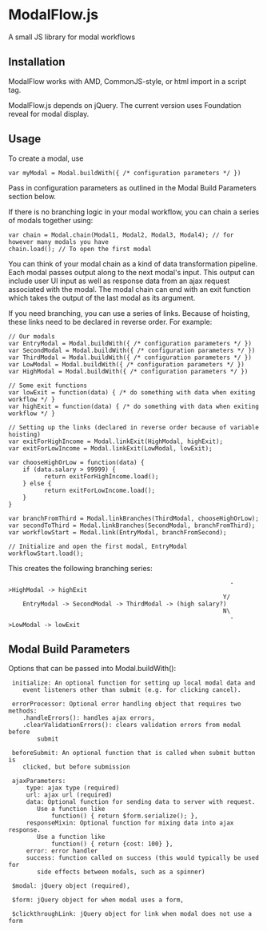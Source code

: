 # ModalFlow.js
A small JS library for modal workflows

## Installation

ModalFlow works with AMD, CommonJS-style, or html import in a script tag. 

ModalFlow.js depends on jQuery. The current version uses Foundation reveal for modal display.

## Usage

To create a modal, use 

```
var myModal = Modal.buildWith({ /* configuration parameters */ })
```

Pass in configuration parameters as outlined in the Modal Build Parameters section below.

If there is no branching logic in your modal workflow, you can chain a series of modals together using:

```
var chain = Modal.chain(Modal1, Modal2, Modal3, Modal4); // for however many modals you have
chain.load(); // To open the first modal
```

You can think of your modal chain as a kind of data transformation pipeline. Each modal passes output along to the next
modal's input. This output can include user UI input as well as response data from an ajax request associated with the 
modal. The modal chain can end with an exit function which takes the output of the last modal as its argument.

If you need branching, you can use a series of links. Because of hoisting, these links need to be declared in reverse order.
For example:

```
// Our modals 
var EntryModal = Modal.buildWith({ /* configuration parameters */ })
var SecondModal = Modal.buildWith({ /* configuration parameters */ })
var ThirdModal = Modal.buildWith({ /* configuration parameters */ })
var LowModal = Modal.buildWith({ /* configuration parameters */ })
var HighModal = Modal.buildWith({ /* configuration parameters */ })

// Some exit functions
var lowExit = function(data) { /* do something with data when exiting workflow */ }
var highExit = function(data) { /* do something with data when exiting workflow */ }

// Setting up the links (declared in reverse order because of variable hoisting)
var exitForHighIncome = Modal.linkExit(HighModal, highExit);
var exitForLowIncome = Modal.linkExit(LowModal, lowExit);

var chooseHighOrLow = function(data) {
    if (data.salary > 99999) {
          return exitForHighIncome.load();
    } else {
          return exitForLowIncome.load();
    }
}

var branchFromThird = Modal.linkBranches(ThirdModal, chooseHighOrLow);
var secondToThird = Modal.linkBranches(SecondModal, branchFromThird);
var workflowStart = Modal.link(EntryModal, branchFromSecond);

// Initialize and open the first modal, EntryModal
workflowStart.load(); 
```

This creates the following branching series:  
```
                                                              ->HighModal -> highExit  
                                                            Y/  
    EntryModal -> SecondModal -> ThirdModal -> (high salary?)  
                                                            N\  
                                                              ->LowModal -> lowExit  
```

## Modal Build Parameters

Options that can be passed into Modal.buildWith():

     initialize: An optional function for setting up local modal data and
        event listeners other than submit (e.g. for clicking cancel).

     errorProcessor: Optional error handling object that requires two methods:
        .handleErrors(): handles ajax errors,
        .clearValidationErrors(): clears validation errors from modal before
            submit

     beforeSubmit: An optional function that is called when submit button is
        clicked, but before submission

     ajaxParameters:
         type: ajax type (required)
         url: ajax url (required)
         data: Optional function for sending data to server with request.
            Use a function like
                function() { return $form.serialize(); },
         responseMixin: Optional function for mixing data into ajax response.
            Use a function like
                function() { return {cost: 100} },
         error: error handler
         success: function called on success (this would typically be used for
            side effects between modals, such as a spinner)

     $modal: jQuery object (required),

     $form: jQuery object for when modal uses a form,

     $clickthroughLink: jQuery object for link when modal does not use a form
